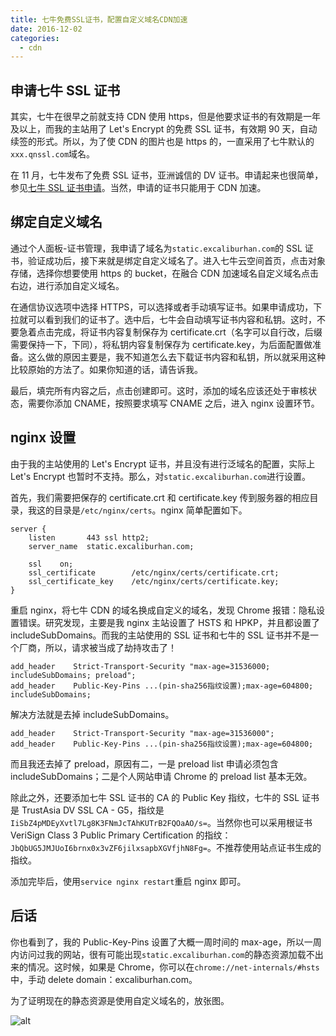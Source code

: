 ```yaml
---
title: 七牛免费SSL证书，配置自定义域名CDN加速
date: 2016-12-02
categories:
  - cdn
---
```


## 申请七牛 SSL 证书

其实，七牛在很早之前就支持 CDN 使用 https，但是他要求证书的有效期是一年及以上，而我的主站用了 Let's Encrypt 的免费 SSL 证书，有效期 90 天，自动续签的形式。所以，为了使 CDN 的图片也是 https 的，一直采用了七牛默认的`xxx.qnssl.com`域名。

在 11 月，七牛发布了免费 SSL 证书，亚洲诚信的 DV 证书。申请起来也很简单，参见[七牛 SSL 证书申请](https://qiniu.kf5.com/hc/kb/article/223541/)。当然，申请的证书只能用于 CDN 加速。

<!--more-->

## 绑定自定义域名

通过个人面板-证书管理，我申请了域名为`static.excaliburhan.com`的 SSL 证书，验证成功后，接下来就是绑定自定义域名了。进入七牛云空间首页，点击对象存储，选择你想要使用 https 的 bucket，在融合 CDN 加速域名自定义域名点击右边，进行添加自定义域名。

在通信协议选项中选择 HTTPS，可以选择或者手动填写证书。如果申请成功，下拉就可以看到我们的证书了。选中后，七牛会自动填写证书内容和私钥。这时，不要急着点击完成，将证书内容复制保存为 certificate.crt（名字可以自行改，后缀需要保持一下，下同），将私钥内容复制保存为 certificate.key，为后面配置做准备。这么做的原因主要是，我不知道怎么去下载证书内容和私钥，所以就采用这种比较原始的方法了。如果你知道的话，请告诉我。

最后，填完所有内容之后，点击创建即可。这时，添加的域名应该还处于审核状态，需要你添加 CNAME，按照要求填写 CNAME 之后，进入 nginx 设置环节。

## nginx 设置

由于我的主站使用的 Let's Encrypt 证书，并且没有进行泛域名的配置，实际上 Let's Encrypt 也暂时不支持。那么，对`static.excaliburhan.com`进行设置。

首先，我们需要把保存的 certificate.crt 和 certificate.key 传到服务器的相应目录，我这的目录是`/etc/nginx/certs`。nginx 简单配置如下。

```nginx
server {
    listen       443 ssl http2;
    server_name  static.excaliburhan.com;

    ssl    on;
    ssl_certificate        /etc/nginx/certs/certificate.crt;
    ssl_certificate_key    /etc/nginx/certs/certificate.key;
}
```

重启 nginx，将七牛 CDN 的域名换成自定义的域名，发现 Chrome 报错：隐私设置错误。研究发现，主要是我 nginx 主站设置了 HSTS 和 HPKP，并且都设置了 includeSubDomains。而我的主站使用的 SSL 证书和七牛的 SSL 证书并不是一个厂商，所以，请求被当成了劫持攻击了！

```nginx
add_header    Strict-Transport-Security "max-age=31536000; includeSubDomains; preload";
add_header    Public-Key-Pins ...(pin-sha256指纹设置);max-age=604800; includeSubDomains;
```

解决方法就是去掉 includeSubDomains。

```nginx
add_header    Strict-Transport-Security "max-age=31536000";
add_header    Public-Key-Pins ...(pin-sha256指纹设置);max-age=604800;
```

而且我还去掉了 preload，原因有二，一是 preload list 申请必须包含 includeSubDomains；二是个人网站申请 Chrome 的 preload list 基本无效。

除此之外，还要添加七牛 SSL 证书的 CA 的 Public Key 指纹，七牛的 SSL 证书是 TrustAsia DV SSL CA - G5，指纹是`IiSbZ4pMDEyXvtl7Lg8K3FNmJcTAhKUTrB2FQOaAO/s=`。当然你也可以采用根证书 VeriSign Class 3 Public Primary Certification 的指纹：`JbQbUG5JMJUoI6brnx0x3vZF6jilxsapbXGVfjhN8Fg=`。不推荐使用站点证书生成的指纹。

添加完毕后，使用`service nginx restart`重启 nginx 即可。

## 后话

你也看到了，我的 Public-Key-Pins 设置了大概一周时间的 max-age，所以一周内访问过我的网站，很有可能出现`static.excaliburhan.com`的静态资源加载不出来的情况。这时候，如果是 Chrome，你可以在`chrome://net-internals/#hsts`中，手动 delete domain：excaliburhan.com。

为了证明现在的静态资源是使用自定义域名的，放张图。

![alt](https://static.excaliburhan.com/blog/20161202/DgwP_Asc50b3nuCMuviG9GHD.jpg)
